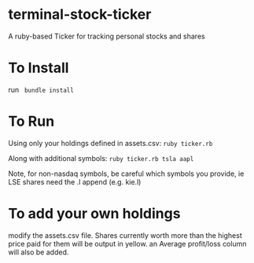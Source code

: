 # terminal-stock-ticker
A ruby-based Ticker for tracking personal stocks and shares

# To Install

run ``` bundle install```

# To Run

Using only your holdings defined in assets.csv:  ```ruby ticker.rb```

Along with additional symbols: ```ruby ticker.rb tsla aapl```

Note, for non-nasdaq symbols, be careful which symbols you provide, ie LSE shares need the .l append (e.g. kie.l)

# To add your own holdings

modify the assets.csv file. Shares currently worth more than the highest price paid for them will be output in yellow. an Average profit/loss column will also be added.
